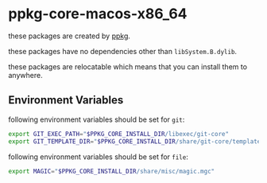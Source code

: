 # ppkg-core-macos-x86_64

these packages are created by [ppkg](https://github.com/leleliu008/ppkg).

these packages have no dependencies other than `libSystem.B.dylib`.

these packages are relocatable which means that you can install them to anywhere.

## Environment Variables
following environment variables should be set for `git`:
```bash
export GIT_EXEC_PATH="$PPKG_CORE_INSTALL_DIR/libexec/git-core"
export GIT_TEMPLATE_DIR="$PPKG_CORE_INSTALL_DIR/share/git-core/templates"
```

following environment variables should be set for `file`:
```bash
export MAGIC="$PPKG_CORE_INSTALL_DIR/share/misc/magic.mgc"
```

